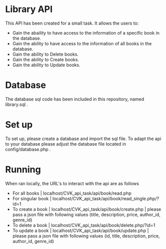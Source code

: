 # Library API

This API has been created for a small task. It allows the users to:

  - Gain the abaility to have access to the information of a specific book in the database.
  - Gain the ability to have access to the information of all books in the database.
  - Gain the ability to Delete books.
  - Gain the ability to Create books.
  - Gain the ability to Update books.

# Database

The database sql code has been included in this repository, named library.sql .

# Set up

To set up, please create a database and import the sql file. To adapt the api to your database please adjust the database
file located in config/database.php .

# Running

When ran locally, the URL's to interact with the api are as follows

- For all books | localhost/CVK_api_task/api/book/read.php
- For singular book | localhost/CVK_api_task/api/book/read_single.php/?id=1
- To create a book | localhost/CVK_api_task/api/book/create.php | please pass a json file with following values (title, description, price, author_id, genre_id)
- To delete a book | localhost/CVK_api_task/api/book/delete.php/?id=1
- To update a book | localhost/CVK_api_task/api/book/update.php | please pass a json file with following values (id, title, description, price, author_id, genre_id)
